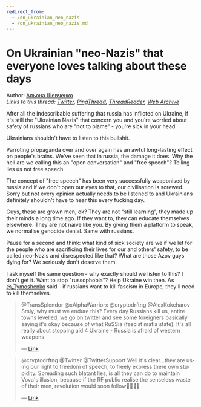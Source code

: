 ```yaml
---
redirect_from:
  - /on_ukrainian_neo_nazis
  - /on_ukrainian_neo_nazis.md
---
```

# On Ukrainian "neo-Nazis" that everyone loves talking about these days

Author: [Альона Шевченко](https://twitter.com/cryptodrftng)  
*Links to this thread: [Twitter](https://twitter.com/cryptodrftng/status/1520571720385581057), [PingThread](https://pingthread.com/thread/1520571720385581057), [ThreadReader](https://threadreaderapp.com/thread/1520571720385581057.html), [Web Archive](https://web.archive.org/web/*/https://twitter.com/cryptodrftng/status/1520571720385581057)*

After all the indescribable suffering that russia has inflicted on Ukraine, if it's still the "Ukrainian Nazis" that concern you and you're worried about safety of russians who are "not to blame" - you're sick in your head. 

Ukrainians shouldn't have to listen to this bullshit.

Parroting propaganda over and over again has an awful long-lasting effect on people's brains. We've seen that in russia, the damage it does. Why the hell are we calling this an "open conversation" and "free speech"? Telling lies us not free speech.

The concept of "free speech" has been very successfully weaponised by russia and if we don't open our eyes to that, our civilisation is screwed. Sorry but not every opinion actually needs to be listened to and Ukrainians definitely shouldn't have to hear this every fucking day.

Guys, these are grown men, ok? They are not "still learning", they made up their minds a long time ago. If they want to, they can educate themselves elsewhere. They are not naive like you. By giving them a platform to speak, we normalise genocide denial. Same with russians.

Pause for a second and think: what kind of sick society are we if we let for the people who are sacrificing their lives for our and others' safety, to be called neo-Nazis and disrespected like that? What are those Azov guys dying for? We seriously don't deserve them.

I ask myself the same question - why exactly should we listen to this? I don't get it.
Want to stop "russophobia"? Help Ukraine win then. As [@_Tymoshenko](https://twitter.com/_Tymoshenko) said - if russians want to kill fascism in Europe, they'll need to kill themselves.

<blockquote class="twitter-tweet">
    <p lang="en" dir="ltr">
    @TransSplendor @xAlphaWarriorx @cryptodrftng @AlexKokcharov Srsly, why must we endure this? Every day Russians kill us, entire towns levelled, we go on twitter and see some foreigners basically saying it&#39;s okay because of what RuSSia (fascist mafia state). It&#39;s all really about stopping aid 4 Ukraine -  Russia is afraid of western weapons<br />
    </p>
    &mdash; <a href="https://twitter.com/ZeroZhvk/status/1520577780341219329">Link</a>
</blockquote>

<blockquote class="twitter-tweet">
    <p lang="en" dir="ltr">
    @cryptodrftng @Twitter @TwitterSupport Well it&#39;s clear...they are using our right to freedom of speech, to freely express there own stupidity. Spreading such blatant lies, is all they can do to maintain Vova&#39;s illusion, because if the RF public realise the senseless waste of their men, revolution would soon follow🤞🤷🏼‍♀️<br />
    </p>
    &mdash; <a href="https://twitter.com/BlueEagle_223/status/1545770013168214016">Link</a>
</blockquote>
